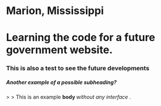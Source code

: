 # Marion, Mississippi
<h1> Learning the code for a future government website.</h1>
<h3> This is also a test to see the future developments </h3>
<h5> Another <strong> example </strong> of a possible subheading? </h5>>
> <body> This is an example <strong> body </strong> <em> without any interface </em>. 
